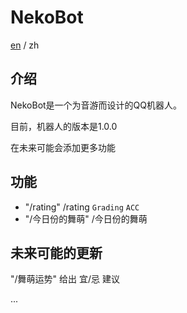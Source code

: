 # NekoBot

[en](https://github.com/Nekony/NekoBot/blob/main/README.md) / zh

## 介绍

NekoBot是一个为音游而设计的QQ机器人。

目前，机器人的版本是1.0.0

在未来可能会添加更多功能

## 功能

- "/rating" /rating `Grading` `ACC`
- "/今日份的舞萌" /今日份的舞萌

## 未来可能的更新

"/舞萌运势" 给出 宜/忌 建议

...
